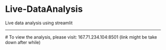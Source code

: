 # Live-DataAnalysis
Live data analysis using streamlit

<hr>
# To view the analysis, please visit:
167.71.234.104:8501 (link might be take down after while)
